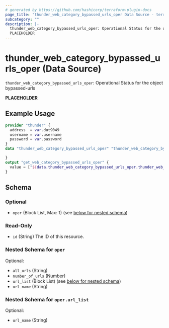 ```yaml
---
# generated by https://github.com/hashicorp/terraform-plugin-docs
page_title: "thunder_web_category_bypassed_urls_oper Data Source - terraform-provider-thunder"
subcategory: ""
description: |-
  thunder_web_category_bypassed_urls_oper: Operational Status for the object bypassed-urls
  PLACEHOLDER
---
```


# thunder_web_category_bypassed_urls_oper (Data Source)

`thunder_web_category_bypassed_urls_oper`: Operational Status for the object bypassed-urls

__PLACEHOLDER__

## Example Usage

```terraform
provider "thunder" {
  address  = var.dut9049
  username = var.username
  password = var.password
}
data "thunder_web_category_bypassed_urls_oper" "thunder_web_category_bypassed_urls_oper" {

}
output "get_web_category_bypassed_urls_oper" {
  value = ["${data.thunder_web_category_bypassed_urls_oper.thunder_web_category_bypassed_urls_oper}"]
}
```

<!-- schema generated by tfplugindocs -->
## Schema

### Optional

- `oper` (Block List, Max: 1) (see [below for nested schema](#nestedblock--oper))

### Read-Only

- `id` (String) The ID of this resource.

<a id="nestedblock--oper"></a>
### Nested Schema for `oper`

Optional:

- `all_urls` (String)
- `number_of_urls` (Number)
- `url_list` (Block List) (see [below for nested schema](#nestedblock--oper--url_list))
- `url_name` (String)

<a id="nestedblock--oper--url_list"></a>
### Nested Schema for `oper.url_list`

Optional:

- `url_name` (String)


